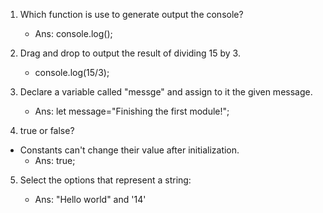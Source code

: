 1.  Which function is use to generate output the console?
    - Ans: console.log();
2.  Drag and drop to output the result of dividing 15 by 3.
    - console.log(15/3);
3.  Declare a variable called "messge" and assign to it the given message.

    - Ans:
      let message="Finishing the first module!";

4.  true or false?

- Constants can't change their value after initialization.
  - Ans: true;

5. Select the options that represent a string:

   - Ans: "Hello world" and '14'
